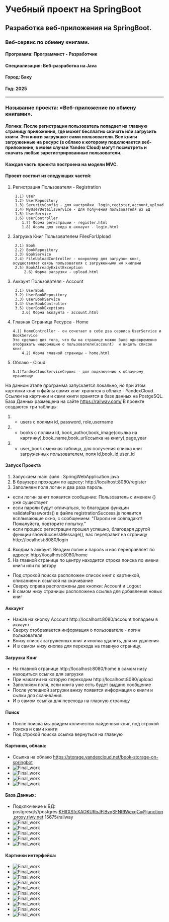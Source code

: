 # Учебный проект на SpringBoot

## Разработка веб-приложения на SpringBoot.
### Веб-сервис по обмену книгами.


#### Программа: Программист - Разработчик
#### Специализация: Веб-разработка на Java 


#### Город: Баку
#### Год: 2025

-------------------------------------------------

### Называние проекта: «Веб-приложение по обмену книгами».
#### Логика: После регистрации пользователь попадает на главную страницу приложения, где может бесплатно скачать или загрузить книги. Эти книги загружают сами пользователи. Все книги загруженные на ресурс (в облако к которому подключается веб-приложение, в моем случаи Yandex Cloud) могут посмотреть и скачать любые зарегистрированные пользователи.



#### Каждая часть проекта построена на модели MVC.
#### Проект состоит из следующих частей:
1) Регистрация Пользователя - Registration

        1.1) User
        1.2) UserRepository
        1.3) SecurityConfig - для настройки  login,register,account,upload
        1.4) MyUserDetailsService - для получения пользователя из БД
        1.5) UserService
        1.6) UserController
           1.7) Форма регистрации - register.html
           1.8) Форма для входа в аккаунт - login.html

2) Загрузка Книг Пользователем FilesForUpload

        2.1) Book
        2.2) BookRepository
        2.3) BookService
        2.4) FileUploadController - конроллер для загрузки книг, осуществляет связь пользователя с загруженными им книгами
        2.5) BookAlreadyExistException
            2.6) Форма загрузки - upload.html

3) Аккаунт Пользователя - Account 

        3.1) UserBook
        3.2) UserBookRepository
        3.3) UserBookService
        3.4) UserBookController
        3.5) UserBookExeptions
           3.6) Форма аккаунта - account.html

4) Главная Страница Ресурса - Home

       4.1) HomeController - он сочетает в себе два сервиса UserService и BookService
       Это сделано для того, что бы на странице можно было одновременно отображать информацию о пользователи(account)  и видеть список книг.
           4.2) Форма главной страницы - home.html

5) Облако - Cloud

       5.1)YandexCloudServiceСервис - для подключению к облачному хранилищу

На данном этапе программа запускается локально, но при этом картинки книг и файлы самих книг хранятся в облаке - YandexCloud.
Ссылки на картинки и сами книги хранятся в базе данных на PostgeSQL.
База Данных размещена на сайте https://railway.com/
В проекте создаются три таблицы:
1. - users c полями id, password, role,username
2. - books с полями id, book_author,book_image(ссылка на картинку),book_name,book_url(ссылка на книгу),page,year
3. - user_book смежная таблица, для получения списка книг загруженных пользователем, поля id,book_id,user_id


#### Запуск Проекта

1.    Запускаем main файл : SpringWebApplication.java
2.    В браузере проходим по адресу: http://localhost:8080/register
3.    Заполняем поля логин и два раза пароль.
- если логин занят появится сообщение: Пользователь с именем {} уже существует
- если пароли будут отличаться, то благодаря функции validatePasswords() в файле registrationSuccess.js появится всплывающие окно, с сообщением: "Пароли не совпадают! Пожалуйста, повторите попытку."
- если процесс регистрации прошел успешно, благодаря другой функции showSuccessMessage(), вас переправит на страницу http://localhost:8080/login
4.    Входим в аккаунт. Вводим логин и пароль и нас переправляет по адресу: http://localhost:8080/home
5.    На главной странице по центру находится строка поиска по имени книги или по автору
-  Под строкой поиска расположен список книг с картинкой, описанием и ссылкой на скачивание
-  Сверху справа расположены две кнопки: Account и Logout
-  В самом низу страницы расположена ссылка для добавления новых книг
 
#### Аккаунт 

- Нажав на кнопку Account http://localhost:8080/account попадаем в аккаунт
- Сверху отображается информация о пользователе - логин пользователя
- Внизу список загруженных книг и кнопка удалить, для их удаления
- И в самом низу кнопка для перехода на главную страницу.

#### Загрузка Книг

- На главной странице http://localhost:8080/home в самом низу находиться ссылка для загрузки
- При нажатии на которую переходим http://localhost:8080/upload
- Заполняем поля, если книга уже есть будет выдано сообщение
- После успешной загрузки внизу появится информация о книги и сылки для скачивания.
- И в самом ссылка для перехода на главную страницу


#### Поиск

- После поиска мы увидим количество найденных книг, под строкой поиска и сами книги
- Под строкой поиска ссылка вернуться на главную



#### Картинки, облака:
- Ссылка на облако https://storage.yandexcloud.net/book-storage-on-springbot
- ![Final_work](https://i.ibb.co/BZ6M5xr/01.png "JavaCloud")
- ![Final_work](https://i.ibb.co/4s9GKV9/02.png "JavaCloud")
- ![Final_work](https://i.ibb.co/hDnY0mb/03.png "JavaCloud")
- ![Final_work](https://i.ibb.co/4NNFLj8/04.png "JavaCloud")


#### База Данных:
- Подключение к БД: postgresql://postgres:KHlfXSfcXAOKURoJFlBvqSFNRIWexgCx@junction.proxy.rlwy.net:15675/railway
- ![Final_work](https://i.ibb.co/x13MBnm/05.png "JavaDB")
- ![Final_work](https://i.ibb.co/2FgP1Fm/06.png "JavaDB")
- ![Final_work](https://i.ibb.co/mBLzMB4/07.png "JavaDB")
- ![Final_work](https://i.ibb.co/9GVmn8X/08.png "JavaDB")
- ![Final_work](https://i.ibb.co/1Q1Y4s5/09.png "JavaDB")


#### Картинки интерфейса:

- ![Final_work](https://i.ibb.co/Kx4J8NS/11.jpg "JavaInfo")
- ![Final_work](https://i.ibb.co/Gt2ZP29/12.png "JavaInfo")
- ![Final_work](https://i.ibb.co/jRLxSGZ/13.jpg "JavaInfo")
- ![Final_work](https://i.ibb.co/2g17npQ/14.png "JavaInfo")
- ![Final_work](https://i.ibb.co/mDpBqps/15.png "JavaInfo")
- ![Final_work](https://i.ibb.co/QvNpymy/16.png "JavaInfo")
- ![Final_work](https://i.ibb.co/rmQmpvv/17.jpg "JavaInfo")
- ![Final_work](https://i.ibb.co/wyJQ4tH/18.png "JavaInfo")
- ![Final_work](https://i.ibb.co/9VBSCpT/19.png "JavaInfo")
- ![Final_work](https://i.ibb.co/PD68Mk5/20.png "JavaInfo")
